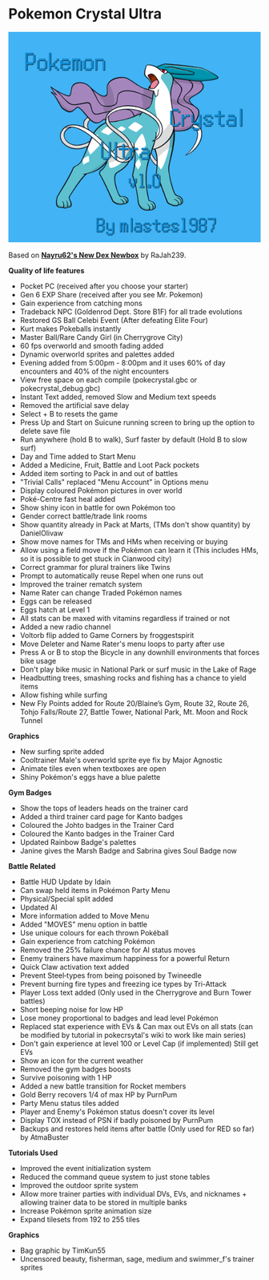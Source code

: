 
# Pokemon Crystal Ultra

![Screenshot](crystalultra-box-art.jpg)

Based on [**Nayru62's New Dex Newbox**](https://github.com/RaJah239/Nayru62-s-Dex-Newbox) by RaJah239.

**Quality of life features**
- Pocket PC (received after you choose your starter)
- Gen 6 EXP Share (received after you see Mr. Pokemon)
- Gain experience from catching mons
- Tradeback NPC (Goldenrod Dept. Store B1F) for all trade evolutions
- Restored GS Ball Celebi Event (After defeating Elite Four)
- Kurt makes Pokeballs instantly
- Master Ball/Rare Candy Girl (in Cherrygrove City)
- 60 fps overworld and smooth fading added
- Dynamic overworld sprites and palettes added
- Evening added from 5:00pm - 8:00pm and it uses 60% of day encounters and 40% of the night encounters
- View free space on each compile (pokecrystal.gbc or pokecrystal_debug.gbc)
- Instant Text added, removed Slow and Medium text speeds
- Removed the artificial save delay
- Select + B to resets the game
- Press Up and Start on Suicune running screen to bring up the option to delete save file
- Run anywhere (hold  B to walk), Surf faster by default (Hold B to slow surf)
- Day and Time added to Start Menu
- Added a Medicine, Fruit, Battle and Loot Pack pockets
- Added item sorting to Pack in and out of battles
- "Trivial Calls" replaced "Menu Account" in Options menu
- Display coloured Pokémon pictures in over world
- Poké-Centre fast heal added
- Show shiny icon in battle for own Pokémon too
- Gender correct battle/trade link rooms
- Show quantity already in Pack at Marts, (TMs don't show quantity) by DanielOlivaw
- Show move names for TMs and HMs when receiving or buying
- Allow using a field move if the Pokémon can learn it (This includes HMs, so it is possible to get stuck in Cianwood city)
- Correct grammar for plural trainers like Twins
- Prompt to automatically reuse Repel when one runs out
- Improved the trainer rematch system
- Name Rater can change Traded Pokémon names
- Eggs can be released
- Eggs hatch at Level 1
- All stats can be maxed with vitamins regardless if trained or not
- Added a new radio channel
- Voltorb flip added to Game Corners by froggestspirit
- Move Deleter and Name Rater's menu loops to party after use
- Press A or B to stop the Bicycle in any downhill environments that forces bike usage
- Don't play bike music in National Park or surf music in the Lake of Rage
- Headbutting trees, smashing rocks and fishing has a chance to yield items
- Allow fishing while surfing
- New Fly Points added for Route 20/Blaine’s Gym, Route 32, Route 26, Tohjo Falls/Route 27, Battle Tower, National Park, Mt. Moon and Rock Tunnel


**Graphics**
- New surfing sprite added
- Cooltrainer Male's overworld sprite eye fix by Major Agnostic
- Animate tiles even when textboxes are open
- Shiny Pokémon's eggs have a blue palette


**Gym Badges**
- Show the tops of leaders heads on the trainer card
- Added a third trainer card page for Kanto badges
- Coloured the Johto badges in the Trainer Card
- Coloured the Kanto badges in the Trainer Card
- Updated Rainbow Badge's palettes
- Janine gives the Marsh Badge and Sabrina gives Soul Badge now


**Battle Related**
- Battle HUD Update by Idain
- Can swap held items in Pokémon Party Menu
- Physical/Special split added
- Updated AI
- More information added to Move Menu
- Added "MOVES" menu option in battle
- Use unique colours for each thrown Pokéball
- Gain experience from catching Pokémon
- Removed the 25% failure chance for AI status moves
- Enemy trainers have maximum happiness for a powerful Return
- Quick Claw activation text added
- Prevent Steel‐types from being poisoned by Twineedle
- Prevent burning fire types and freezing ice types by Tri-Attack
- Player Loss text added (Only used in the Cherrygrove and Burn Tower battles)
- Short beeping noise for low HP
- Lose money proportional to badges and lead level Pokémon
- Replaced stat experience with EVs & Can max out EVs on all stats (can be modified by tutorial in pokecrsytal's wiki to work like main series)
- Don't gain experience at level 100 or Level Cap (if implemented)
Still get EVs
- Show an icon for the current weather
- Removed the gym badges boosts
- Survive poisoning with 1 HP
- Added a new battle transition for Rocket members
- Gold Berry recovers 1/4 of max HP by PurnPum
- Party Menu status tiles added
- Player and Enemy's Pokémon status doesn't cover its level
- Display TOX instead of PSN if badly poisoned by PurnPum
- Backups and restores held items after battle (Only used for RED so far) by AtmaBuster


**Tutorials Used**
- Improved the event initialization system
- Reduced the command queue system to just stone tables
- Improved the outdoor sprite system
- Allow more trainer parties with individual DVs, EVs, and nicknames + allowing trainer data to be stored in multiple banks
- Increase Pokémon sprite animation size
- Expand tilesets from 192 to 255 tiles


**Graphics**
- Bag graphic by TimKun55
- Uncensored beauty, fisherman, sage, medium and swimmer_f's trainer sprites
